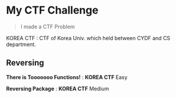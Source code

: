 # My CTF Challenge
> I made a CTF Problem

KOREA CTF : CTF of Korea Univ. which held between CYDF and CS department.

## Reversing

**There is Tooooooo Functions!** : **KOREA CTF** Easy

**Reversing Package** : **KOREA CTF** Medium

